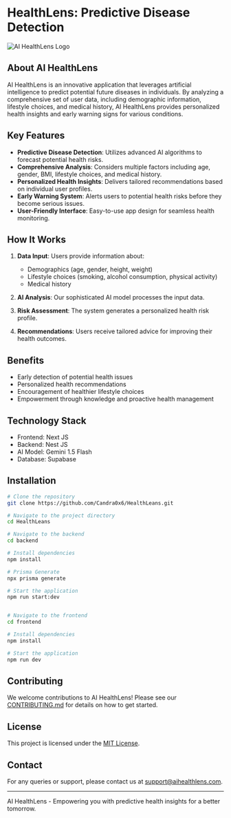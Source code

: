 # HealthLens: Predictive Disease Detection

![AI HealthLens Logo](https://via.placeholder.com/150)

## About AI HealthLens

AI HealthLens is an innovative application that leverages artificial intelligence to predict potential future diseases in individuals. By analyzing a comprehensive set of user data, including demographic information, lifestyle choices, and medical history, AI HealthLens provides personalized health insights and early warning signs for various conditions.

## Key Features

- **Predictive Disease Detection**: Utilizes advanced AI algorithms to forecast potential health risks.
- **Comprehensive Analysis**: Considers multiple factors including age, gender, BMI, lifestyle choices, and medical history.
- **Personalized Health Insights**: Delivers tailored recommendations based on individual user profiles.
- **Early Warning System**: Alerts users to potential health risks before they become serious issues.
- **User-Friendly Interface**: Easy-to-use app design for seamless health monitoring.

## How It Works

1. **Data Input**: Users provide information about:
   - Demographics (age, gender, height, weight)
   - Lifestyle choices (smoking, alcohol consumption, physical activity)
   - Medical history

2. **AI Analysis**: Our sophisticated AI model processes the input data.

3. **Risk Assessment**: The system generates a personalized health risk profile.

4. **Recommendations**: Users receive tailored advice for improving their health outcomes.

## Benefits

- Early detection of potential health issues
- Personalized health recommendations
- Encouragement of healthier lifestyle choices
- Empowerment through knowledge and proactive health management

## Technology Stack

- Frontend: Next JS
- Backend: Nest JS
- AI Model: Gemini 1.5 Flash
- Database: Supabase

## Installation

```bash
# Clone the repository
git clone https://github.com/Candra0x6/HealthLeans.git

# Navigate to the project directory
cd HealthLeans

# Navigate to the backend
cd backend

# Install dependencies
npm install

# Prisma Generate
npx prisma generate

# Start the application
npm run start:dev


# Navigate to the frontend
cd frontend

# Install dependencies
npm install

# Start the application
npm run dev

```

## Contributing

We welcome contributions to AI HealthLens! Please see our [CONTRIBUTING.md](CONTRIBUTING.md) for details on how to get started.

## License

This project is licensed under the [MIT License](LICENSE).

## Contact

For any queries or support, please contact us at support@aihealthlens.com.

---

AI HealthLens - Empowering you with predictive health insights for a better tomorrow.
